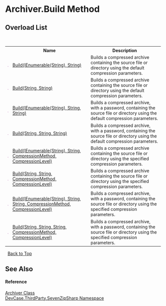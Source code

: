 # Archiver.Build Method 
 


## Overload List
&nbsp;<table><tr><th></th><th>Name</th><th>Description</th></tr><tr><td>![Public method](media/pubmethod.gif "Public method")</td><td><a href="M_DevCase_ThirdParty_SevenZipSharp_Archiver_Build">Build(IEnumerable(String), String)</a></td><td>
Builds a compressed archive containing the source file or directory using the default compression parameters.</td></tr><tr><td>![Public method](media/pubmethod.gif "Public method")</td><td><a href="M_DevCase_ThirdParty_SevenZipSharp_Archiver_Build_4">Build(String, String)</a></td><td>
Builds a compressed archive containing the source file or directory using the default compression parameters.</td></tr><tr><td>![Public method](media/pubmethod.gif "Public method")</td><td><a href="M_DevCase_ThirdParty_SevenZipSharp_Archiver_Build_2">Build(IEnumerable(String), String, String)</a></td><td>
Builds a compressed archive, with a password, containing the source file or directory using the default compression parameters.</td></tr><tr><td>![Public method](media/pubmethod.gif "Public method")</td><td><a href="M_DevCase_ThirdParty_SevenZipSharp_Archiver_Build_6">Build(String, String, String)</a></td><td>
Builds a compressed archive, with a password, containing the source file or directory using the default compression parameters.</td></tr><tr><td>![Public method](media/pubmethod.gif "Public method")</td><td><a href="M_DevCase_ThirdParty_SevenZipSharp_Archiver_Build_1">Build(IEnumerable(String), String, CompressionMethod, CompressionLevel)</a></td><td>
Builds a compressed archive containing the source file or directory using the specified compression parameters.</td></tr><tr><td>![Public method](media/pubmethod.gif "Public method")</td><td><a href="M_DevCase_ThirdParty_SevenZipSharp_Archiver_Build_5">Build(String, String, CompressionMethod, CompressionLevel)</a></td><td>
Builds a compressed archive containing the source file or directory using the specified compression parameters.</td></tr><tr><td>![Public method](media/pubmethod.gif "Public method")</td><td><a href="M_DevCase_ThirdParty_SevenZipSharp_Archiver_Build_3">Build(IEnumerable(String), String, String, CompressionMethod, CompressionLevel)</a></td><td>
Builds a compressed archive, with a password, containing the source file or directory using the specified compression parameters.</td></tr><tr><td>![Public method](media/pubmethod.gif "Public method")</td><td><a href="M_DevCase_ThirdParty_SevenZipSharp_Archiver_Build_7">Build(String, String, String, CompressionMethod, CompressionLevel)</a></td><td>
Builds a compressed archive, with a password, containing the source file or directory using the specified compression parameters.</td></tr></table>&nbsp;
<a href="#archiver.build-method">Back to Top</a>

## See Also


#### Reference
<a href="T_DevCase_ThirdParty_SevenZipSharp_Archiver">Archiver Class</a><br /><a href="N_DevCase_ThirdParty_SevenZipSharp">DevCase.ThirdParty.SevenZipSharp Namespace</a><br />